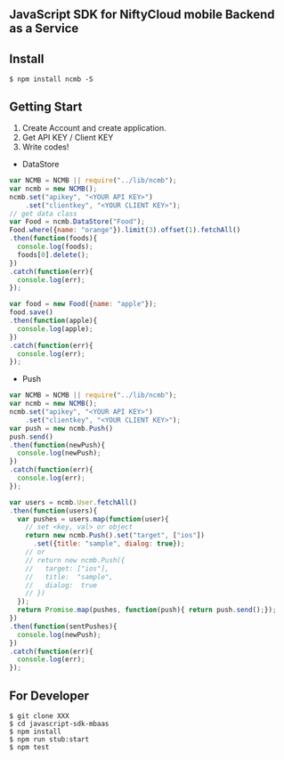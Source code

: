 JavaScript SDK for NiftyCloud mobile Backend as a Service
------------------------------------------------------------

## Install

```shell
$ npm install ncmb -S
```

## Getting Start

1. Create Account and create application.
2. Get API KEY / Client KEY
3. Write codes!

* DataStore

```javascript
var NCMB = NCMB || require("../lib/ncmb");
var ncmb = new NCMB();
ncmb.set("apikey", "<YOUR API KEY>")
    .set("clientkey", "<YOUR CLIENT KEY>");
// get data class
var Food = ncmb.DataStore("Food");
Food.where({name: "orange"}).limit(3).offset(1).fetchAll()
.then(function(foods){
  console.log(foods);
  foods[0].delete();
})
.catch(function(err){
  console.log(err);
});

var food = new Food({name: "apple"});
food.save()
.then(function(apple){
  console.log(apple);
})
.catch(function(err){
  console.log(err);
});
```
* Push

```javascript
var NCMB = NCMB || require("../lib/ncmb");
var ncmb = new NCMB();
ncmb.set("apikey", "<YOUR API KEY>")
    .set("clientkey", "<YOUR CLIENT KEY>");
var push = new ncmb.Push()
push.send()
.then(function(newPush){
  console.log(newPush);
})
.catch(function(err){
  console.log(err);
});

var users = ncmb.User.fetchAll()
.then(function(users){
  var pushes = users.map(function(user){
    // set <key, val> or object
    return new ncmb.Push().set("target", ["ios"])
      .set({title: "sample", dialog: true});
    // or
    // return new ncmb.Push({
    //   target: ["ios"],
    //   title:  "sample",
    //   dialog:  true
    // })
  });
  return Promise.map(pushes, function(push){ return push.send();});
})
.then(function(sentPushes){
  console.log(newPush);
})
.catch(function(err){
  console.log(err);
});
```

## For Developer

```shell
$ git clone XXX
$ cd javascript-sdk-mbaas
$ npm install
$ npm run stub:start
$ npm test
```

